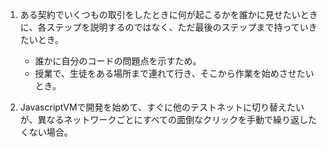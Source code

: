 1. ある契約でいくつもの取引をしたときに何が起こるかを誰かに見せたいときに、各ステップを説明するのではなく、ただ最後のステップまで持っていきたいとき。
    - 誰かに自分のコードの問題点を示すため。
    - 授業で、生徒をある場所まで連れて行き、そこから作業を始めさせたいとき。


2. JavascriptVMで開発を始めて、すぐに他のテストネットに切り替えたいが、異なるネットワークごとにすべての面倒なクリックを手動で繰り返したくない場合。